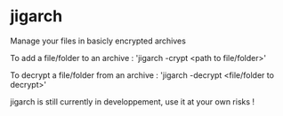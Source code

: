 # jigarch
Manage your files in basicly encrypted archives


To add a file/folder to an archive           : 'jigarch -crypt <path to archive> <path to file/folder>'

To decrypt a file/folder from an archive     : 'jigarch -decrypt <path to archive> <path to destination folder> <file/folder to decrypt>'

jigarch is still currently in developpement, use it at your own risks !
